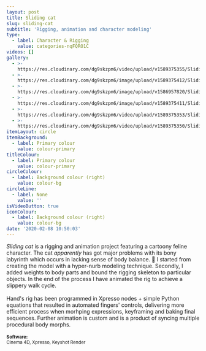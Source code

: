 ```yaml
---
layout: post
title: Sliding cat
slug: sliding-cat
subtitle: 'Rigging, animation and character modeling'
type:
  - label: Character & Rigging
    value: categories-nqFQRO1C
videos: []
gallery:
  - >-
    https://res.cloudinary.com/dg9skzpm6/video/upload/v1589375355/Sliding%20cat/hxpssiulgfigjpm7ijvf.mp4
  - >-
    https://res.cloudinary.com/dg9skzpm6/image/upload/v1589375412/Sliding%20cat/xgjxqh5i65tvjaj61uub.jpg
  - >-
    https://res.cloudinary.com/dg9skzpm6/image/upload/v1586957820/Sliding%20cat/ycbcpbu0buivr7d3ukwj.jpg
  - >-
    https://res.cloudinary.com/dg9skzpm6/image/upload/v1589375411/Sliding%20cat/ngkimto98i0ahkgfovzv.jpg
  - >-
    https://res.cloudinary.com/dg9skzpm6/video/upload/v1589375353/Sliding%20cat/jmu8ks300toaaufbgnq6.mp4
  - >-
    https://res.cloudinary.com/dg9skzpm6/video/upload/v1589375350/Sliding%20cat/idgtu4s0kcrmj5rvxyhk.mp4
itemLayout: circle
itemBackground:
  - label: Primary colour
    value: colour-primary
titleColour:
  - label: Primary colour
    value: colour-primary
circleColour:
  - label: Background colour (right)
    value: colour-bg
circleLine:
  - label: None
    value: ''
isVideoButton: true
iconColour:
  - label: Background colour (right)
    value: colour-bg
date: '2020-02-08 10:50:03'
---
```

_Sliding cat_ is a rigging and animation project featuring a cartoony feline character. The cat _apparently_ has got major problems with its bony labyrinth which occurs in lacking sense of body balance. 🤕 I started from creating the model with a hyper-nurb modeling technique. Secondly, I added weights to body parts and bound the rigging skeleton to particular objects. In the end of the process I have animated the rig to achieve a slippery walk cycle. <br><br>Hand's rig has been programmed in Xpresso nodes + simple Python equations that resulted in automated fingers' controls, delivering more efficient process when morhping expressions, keyframing and baking final sequences. Further animation is custom and is a product of syncing multiple procedural body morphs.<br><br><small><b>Software:</b><br>Cinema 4D, Xpresso, Keyshot Render</small>
